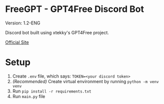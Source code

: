 # FreeGPT - GPT4Free Discord Bot
Version: 1.2-ENG

Discord bot built using xtekky's GPT4Free project.

[Official Site](https://freegpt.medved404.repl.co)

# Setup
1. Create `.env` file, which says: `TOKEN=<your discord token>`
2. *(Recommended)* Create virtual environment by running `python -m venv venv`
3. Run `pip install -r requirements.txt`
4. Run `main.py` file
